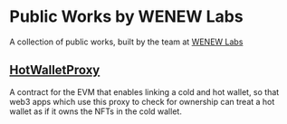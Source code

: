 # Public Works by WENEW Labs

A collection of public works, built by the team at [WENEW Labs](https://wenewlabs.xyz/)

## [HotWalletProxy](https://github.com/wenewlabs/public/tree/main/HotWalletProxy)

A contract for the EVM that enables linking a cold and hot wallet, so that web3 apps which use this proxy to check for ownership can treat a hot wallet as if it owns the NFTs in the cold wallet.
